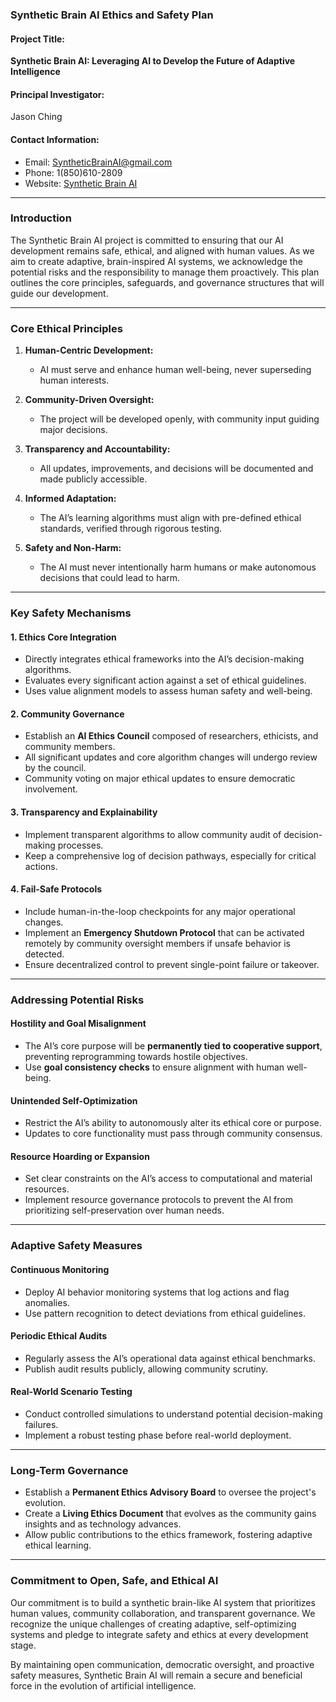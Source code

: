 ### Synthetic Brain AI Ethics and Safety Plan

#### Project Title:

**Synthetic Brain AI: Leveraging AI to Develop the Future of Adaptive Intelligence**

#### Principal Investigator:

Jason Ching

#### Contact Information:

* Email: [SyntheticBrainAI@gmail.com](mailto:SyntheticBrainAI@gmail.com)
* Phone: 1(850)610-2809
* Website: [Synthetic Brain AI](https://jching83.github.io/synthetic-brain-ai/)

---

### Introduction

The Synthetic Brain AI project is committed to ensuring that our AI development remains safe, ethical, and aligned with human values. As we aim to create adaptive, brain-inspired AI systems, we acknowledge the potential risks and the responsibility to manage them proactively. This plan outlines the core principles, safeguards, and governance structures that will guide our development.

---

### Core Ethical Principles

1. **Human-Centric Development:**

   * AI must serve and enhance human well-being, never superseding human interests.

2. **Community-Driven Oversight:**

   * The project will be developed openly, with community input guiding major decisions.

3. **Transparency and Accountability:**

   * All updates, improvements, and decisions will be documented and made publicly accessible.

4. **Informed Adaptation:**

   * The AI’s learning algorithms must align with pre-defined ethical standards, verified through rigorous testing.

5. **Safety and Non-Harm:**

   * The AI must never intentionally harm humans or make autonomous decisions that could lead to harm.

---

### Key Safety Mechanisms

#### 1. Ethics Core Integration

* Directly integrates ethical frameworks into the AI’s decision-making algorithms.
* Evaluates every significant action against a set of ethical guidelines.
* Uses value alignment models to assess human safety and well-being.

#### 2. Community Governance

* Establish an **AI Ethics Council** composed of researchers, ethicists, and community members.
* All significant updates and core algorithm changes will undergo review by the council.
* Community voting on major ethical updates to ensure democratic involvement.

#### 3. Transparency and Explainability

* Implement transparent algorithms to allow community audit of decision-making processes.
* Keep a comprehensive log of decision pathways, especially for critical actions.

#### 4. Fail-Safe Protocols

* Include human-in-the-loop checkpoints for any major operational changes.
* Implement an **Emergency Shutdown Protocol** that can be activated remotely by community oversight members if unsafe behavior is detected.
* Ensure decentralized control to prevent single-point failure or takeover.

---

### Addressing Potential Risks

#### Hostility and Goal Misalignment

* The AI’s core purpose will be **permanently tied to cooperative support**, preventing reprogramming towards hostile objectives.
* Use **goal consistency checks** to ensure alignment with human well-being.

#### Unintended Self-Optimization

* Restrict the AI’s ability to autonomously alter its ethical core or purpose.
* Updates to core functionality must pass through community consensus.

#### Resource Hoarding or Expansion

* Set clear constraints on the AI’s access to computational and material resources.
* Implement resource governance protocols to prevent the AI from prioritizing self-preservation over human needs.

---

### Adaptive Safety Measures

#### Continuous Monitoring

* Deploy AI behavior monitoring systems that log actions and flag anomalies.
* Use pattern recognition to detect deviations from ethical guidelines.

#### Periodic Ethical Audits

* Regularly assess the AI’s operational data against ethical benchmarks.
* Publish audit results publicly, allowing community scrutiny.

#### Real-World Scenario Testing

* Conduct controlled simulations to understand potential decision-making failures.
* Implement a robust testing phase before real-world deployment.

---

### Long-Term Governance

* Establish a **Permanent Ethics Advisory Board** to oversee the project's evolution.
* Create a **Living Ethics Document** that evolves as the community gains insights and as technology advances.
* Allow public contributions to the ethics framework, fostering adaptive ethical learning.

---

### Commitment to Open, Safe, and Ethical AI

Our commitment is to build a synthetic brain-like AI system that prioritizes human values, community collaboration, and transparent governance. We recognize the unique challenges of creating adaptive, self-optimizing systems and pledge to integrate safety and ethics at every development stage.

By maintaining open communication, democratic oversight, and proactive safety measures, Synthetic Brain AI will remain a secure and beneficial force in the evolution of artificial intelligence.

